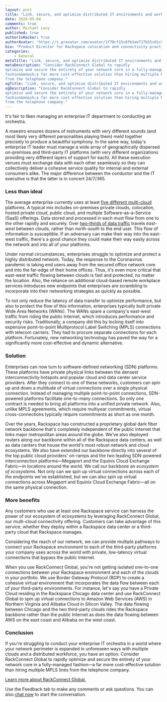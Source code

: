 ```yaml
---
layout: post
title: "Link, secure, and optimize distributed IT environments and workplaces with the Rackspace network backbone"
date: 2020-05-04
comments: true
author: Michael Levy
published: true
authorIsRacker: true
authorAvatar: 'https://s.gravatar.com/avatar/1f70cf15c8fb3ae717b55c61c5ad6eb5'
bio: "Product Director for Rackspace colocation and connectivity practices. Was part of core team that spun Cyxtera out from CenturyLink. Started career as a market research analyst at 451 Research covering the data center services space. Lives in Manhattan with wife, daughter, and dog."
categories:
    - General
metaTitle: "Link, secure, and optimize distributed IT environments and workplaces with the Rackspace network backbone"
metaDescription: "Consider RackConnect Global to rapidly
optimize and secure the entirety of your network core in a fully-managed
fashion&mdash;a far more cost-effective solution than hiring multiple MPLS lines
from the telephone company."
ogTitle: "Link, secure, and optimize distributed IT environments and workplaces with the Rackspace network backbone"
ogDescription: "Consider RackConnect Global to rapidly
optimize and secure the entirety of your network core in a fully-managed
fashion&mdash;a far more cost-effective solution than hiring multiple MPLS lines
from the telephone company."
---
```


It's fair to liken managing an enterprise IT department to conducting an
orchestra.

<!--more-->

A maestro ensures dozens of instruments with very different sounds (and most
likely very different personalities playing them) meld together precisely to
produce a beautiful symphony. In the same way, today's enterprise IT leader must
manage a wide array of geographically dispersed on-premises and
third-party IT platforms (with very different organizations providing very
different layers of support for each). All these execution venues must exchange
data with each other seamlessly so they can collectively deliver a cohesive
service quality for internal and external consumers alike. The major difference
between the conductor and the IT executive is that the latter is in concert
24/7/365.

### Less than ideal

The average enterprise currently uses at least
[five different multi-cloud](https://hostingtribunal.com/blog/cloud-adoption-statistics/#gref)
platforms. A typical mix includes on-premises private clouds, colocation, hosted
private cloud, public cloud, and multiple Software-as-a-Service (SaaS) offerings.
Data stored and processed in each must flow from one to the other rapidly and
securely. Over
[two-thirds of data traffic](https://www.darkreading.com/edge/theedge/a-beginners-guide-to-microsegmentation/b/d-id/1335849)
travels *east-west* between clouds, rather than *north-south* to the end user.
This flow of information is susceptible. If an adversary can make their way
into the east-west traffic, there's a good chance they could make their way
easily across the network and into all of your platforms.

Under normal circumstances, enterprises struggle to optimize and protect a
highly distributed network. Today, the response to the Coronavirus pandemic is
taking end users away from the secured office network core and into the far-edge
of their home offices. Thus, it's even more critical that east-west traffic
flowing between clouds is fast and protected, no matter the location. Also, the
reliance on additional cloud-based remote workplace services introduces new
endpoints that enterprises are scrambling to incorporate into their networking
strategies as quickly as possible.

To not only reduce the latency of data transfer to optimize performance, but
also to protect the flow of this information, enterprises typically built
private Wide Area Networks (WANs). The WANs spare a company's east-west traffic
from riding the public Internet, which introduces performance and security risks.
Traditionally, a company did this by locking itself into expensive point-to-point
Multiprotocol Label Switching (MPLS) connections with telecom carriers. They
had to procure separate connections for each platform. Fortunately, new
networking technology has paved the way for a significantly more cost-effective
and dynamic alternative.

### Solution

Enterprises can now turn to software-defined networking (SDN) platforms.  These
platforms have private physical links between the densest interconnectivity
hotspots and popular cloud and data center service providers. After they connect
to one of these networks, customers can spin up and down a multitude of virtual
connections over a single physical connection. Instead of managing multiple
point-to-point connections, SDN-powered platforms facilitate one-to-many
connections. So only one contract is needed to bring all platforms into a unified
private network. Also, unlike MPLS agreements, which require multiyear
commitments, virtual cross-connections typically require commitments as short
as one month.

Over the years, Rackspace has constructed a proprietary global dark fiber network
backbone that's completely independent of the public Internet that links major
metropolitan areas around the globe. We've also deployed routers along our
backbone within all of the Rackspace data centers, as well as data centers that
house the world's most robust network and cloud ecosystems. We also have extended
our backbone directly into several of the top public cloud providers' on-ramps
and the two leading SDN-powered interconnection platforms&mdash;Megaport
and the Equinix Cloud Exchange Fabric—in locations around the world. We call our
backbone an *ecosystem of ecosystems*. Not only can we spin up virtual connections
across each of the endpoints we've established, but we can also spin up virtual
connections across Megaport and Equinix Cloud Exchange Fabric&mdash;all on the same
physical connection.

### More benefits

Any customers who use at least one Rackspace service can harness the power of
our ecosystem of ecosystems by leveraging RackConnect Global, our multi-cloud
connectivity offering.  Customers can take advantage of this service, whether
they deploy within a Rackspace data center or a third-party cloud that Rackspace
manages.

Considering the reach of our network, we can provide multiple pathways to connect
your Rackspace environment to each of the third-party platforms your company
uses across the world with private, low-latency virtual connections that bypass
the public Internet.

When you use RackConnect Global, you're not getting isolated one-to-one
connections between your Rackspace environment and each of the clouds in your
portfolio. We use Border Gateway Protocol (BGP) to create a cohesive virtual
environment that incorporates the data flow between each of your third-party
environments. For instance, let's say you have a Private Cloud residing in
the Rackspace Chicago data center and use RackConnect Global to spin up virtual
connections to Amazon Web Services (AWS) in Northern Virginia and Alibaba Cloud
in Silicon Valley. The data flowing between Chicago and the two third-party
clouds rides the Rackspace backbone rather than the public Internet as does the
data flowing between AWS on the east coast and Alibaba on the west coast.

### Conclusion

If you're struggling to conduct your enterprise IT orchestra in a world where
your network perimeter is expanded in unforeseen ways with multiple clouds and a
distributed workforce, you have an option. Consider RackConnect Global to rapidly
optimize and secure the entirety of your network core in a fully-managed
fashion&mdash;a far more cost-effective solution than hiring multiple MPLS lines
from the telephone company.

<a class="cta teal" id="cta" href="https://www.rackspace.com/cloud-connectivity/rackconnect/global">Learn more about RackConnect Global.</a>

Use the Feedback tab to make any comments or ask questions. You can also
[chat now](https://www.rackspace.com/#chat) to start the conversation.


